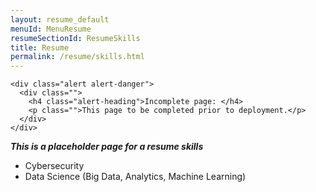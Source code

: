 ```yaml
---
layout: resume_default
menuId: MenuResume
resumeSectionId: ResumeSkills
title: Resume
permalink: /resume/skills.html
---
```


<div class="container">

	<div class="alert alert-danger">
	  <div class="">
	    <h4 class="alert-heading">Incomplete page: </h4>
	    <p class="">This page to be completed prior to deployment.</p>
	  </div>
	</div>

</div>


***This is a placeholder page for a resume skills***

- Cybersecurity
- Data Science (Big Data, Analytics, Machine Learning)
